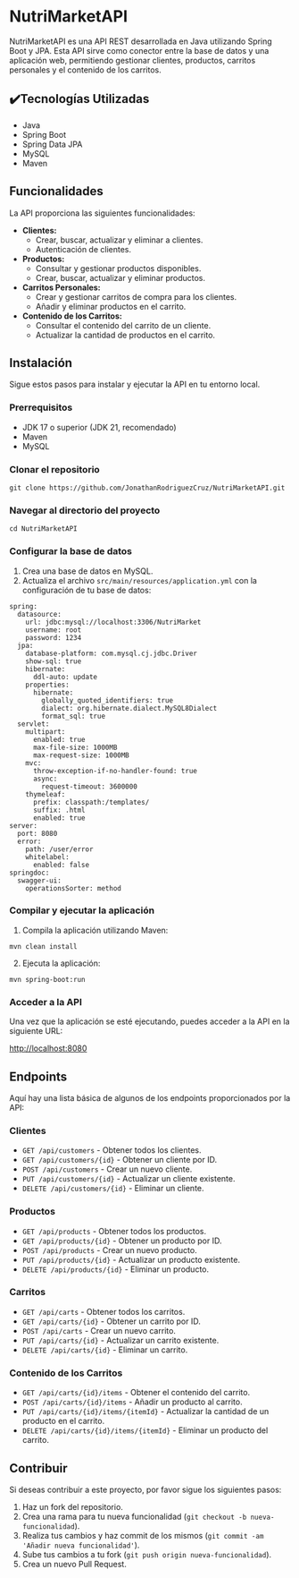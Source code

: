<h1>NutriMarketAPI</h1>
    <p>NutriMarketAPI es una API REST desarrollada en Java utilizando Spring Boot y JPA. Esta API sirve como conector entre la base de datos y una aplicación web, permitiendo gestionar clientes, productos, carritos personales y el contenido de los carritos.</p>
    <h2>✔️Tecnologías Utilizadas</h2>
    <ul>
        <li>Java</li>
        <li>Spring Boot</li>
        <li>Spring Data JPA</li>
        <li>MySQL</li>
        <li>Maven</li>
    </ul>
    <h2>Funcionalidades</h2>
    <p>La API proporciona las siguientes funcionalidades:</p>
    <ul>
        <li><strong>Clientes:</strong>
            <ul>
                <li>Crear, buscar, actualizar y eliminar a clientes.</li>
                <li>Autenticación de clientes.</li>
            </ul>
        </li>
        <li><strong>Productos:</strong>
            <ul>
                <li>Consultar y gestionar productos disponibles.</li>
                <li>Crear, buscar, actualizar y eliminar productos.</li>
            </ul>
        </li>
        <li><strong>Carritos Personales:</strong>
            <ul>
                <li>Crear y gestionar carritos de compra para los clientes.</li>
                <li>Añadir y eliminar productos en el carrito.</li>
            </ul>
        </li>
        <li><strong>Contenido de los Carritos:</strong>
            <ul>
                <li>Consultar el contenido del carrito de un cliente.</li>
                <li>Actualizar la cantidad de productos en el carrito.</li>
            </ul>
        </li>
    </ul>
    <h2>Instalación</h2>
    <p>Sigue estos pasos para instalar y ejecutar la API en tu entorno local.</p>
    <h3>Prerrequisitos</h3>
    <ul>
        <li>JDK 17 o superior (JDK 21, recomendado)</li>
        <li>Maven</li>
        <li>MySQL</li>
    </ul>
    <h3>Clonar el repositorio</h3>
    <pre><code>git clone https://github.com/JonathanRodriguezCruz/NutriMarketAPI.git</code></pre>
    <h3>Navegar al directorio del proyecto</h3>
    <pre><code>cd NutriMarketAPI</code></pre>
    <h3>Configurar la base de datos</h3>
    <ol>
        <li>Crea una base de datos en MySQL.</li>
        <li>Actualiza el archivo <code>src/main/resources/application.yml</code> con la configuración de tu base de datos:</li>
    </ol>
    <pre><code>spring:
  datasource:
    url: jdbc:mysql://localhost:3306/NutriMarket
    username: root
    password: 1234
  jpa:
    database-platform: com.mysql.cj.jdbc.Driver
    show-sql: true
    hibernate:
      ddl-auto: update
    properties:
      hibernate:
        globally_quoted_identifiers: true
        dialect: org.hibernate.dialect.MySQL8Dialect
        format_sql: true
  servlet:
    multipart:
      enabled: true
      max-file-size: 1000MB
      max-request-size: 1000MB
    mvc:
      throw-exception-if-no-handler-found: true
      async:
        request-timeout: 3600000
    thymeleaf:
      prefix: classpath:/templates/
      suffix: .html
      enabled: true
server:
  port: 8080
  error:
    path: /user/error
    whitelabel:
      enabled: false
springdoc:
  swagger-ui:
    operationsSorter: method
</code></pre>
    <h3>Compilar y ejecutar la aplicación</h3>
    <ol>
        <li>Compila la aplicación utilizando Maven:</li>
    </ol>
    <pre><code>mvn clean install
</code></pre>
    <ol start="2">
        <li>Ejecuta la aplicación:</li>
    </ol>
    <pre><code>mvn spring-boot:run
</code></pre>
    <h3>Acceder a la API</h3>
    <p>Una vez que la aplicación se esté ejecutando, puedes acceder a la API en la siguiente URL:</p>
    <p><a href="http://localhost:8080">http://localhost:8080</a></p>
    <h2>Endpoints</h2>
    <p>Aquí hay una lista básica de algunos de los endpoints proporcionados por la API:</p>
    <h3>Clientes</h3>
    <ul>
        <li><code>GET /api/customers</code> - Obtener todos los clientes.</li>
        <li><code>GET /api/customers/{id}</code> - Obtener un cliente por ID.</li>
        <li><code>POST /api/customers</code> - Crear un nuevo cliente.</li>
        <li><code>PUT /api/customers/{id}</code> - Actualizar un cliente existente.</li>
        <li><code>DELETE /api/customers/{id}</code> - Eliminar un cliente.</li>
    </ul>
    <h3>Productos</h3>
    <ul>
        <li><code>GET /api/products</code> - Obtener todos los productos.</li>
        <li><code>GET /api/products/{id}</code> - Obtener un producto por ID.</li>
        <li><code>POST /api/products</code> - Crear un nuevo producto.</li>
        <li><code>PUT /api/products/{id}</code> - Actualizar un producto existente.</li>
        <li><code>DELETE /api/products/{id}</code> - Eliminar un producto.</li>
    </ul>
    <h3>Carritos</h3>
    <ul>
        <li><code>GET /api/carts</code> - Obtener todos los carritos.</li>
        <li><code>GET /api/carts/{id}</code> - Obtener un carrito por ID.</li>
        <li><code>POST /api/carts</code> - Crear un nuevo carrito.</li>
        <li><code>PUT /api/carts/{id}</code> - Actualizar un carrito existente.</li>
        <li><code>DELETE /api/carts/{id}</code> - Eliminar un carrito.</li>
    </ul>
    <h3>Contenido de los Carritos</h3>
    <ul>
        <li><code>GET /api/carts/{id}/items</code> - Obtener el contenido del carrito.</li>
        <li><code>POST /api/carts/{id}/items</code> - Añadir un producto al carrito.</li>
        <li><code>PUT /api/carts/{id}/items/{itemId}</code> - Actualizar la cantidad de un producto en el carrito.</li>
        <li><code>DELETE /api/carts/{id}/items/{itemId}</code> - Eliminar un producto del carrito.</li>
    </ul>
    <h2>Contribuir</h2>
    <p>Si deseas contribuir a este proyecto, por favor sigue los siguientes pasos:</p>
    <ol>
        <li>Haz un fork del repositorio.</li>
        <li>Crea una rama para tu nueva funcionalidad (<code>git checkout -b nueva-funcionalidad</code>).</li>
        <li>Realiza tus cambios y haz commit de los mismos (<code>git commit -am 'Añadir nueva funcionalidad'</code>).</li>
        <li>Sube tus cambios a tu fork (<code>git push origin nueva-funcionalidad</code>).</li>
        <li>Crea un nuevo Pull Request.</li>
    </ol>
